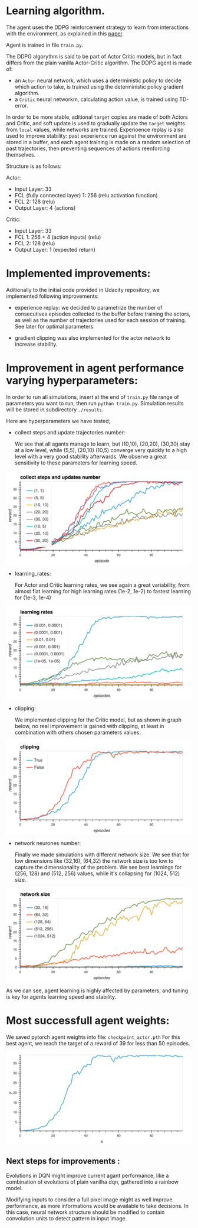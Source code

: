 



# Learning algorithm.

The agent uses the DDPG reinforcement strategy to learn from interactions with the environment, as explained in this [paper](https://arxiv.org/pdf/1509.02971.pdf).

Agent is trained in file `train.py`.

The DDPG algorythm is said to be part of Actor Critic models, but in fact differs from the plain vanilla Actor-Critic algorithm.
The DDPG agent is made of:
-  an `Actor` neural network, which uses a deterministic policy to decide which action to take, is trained using the deterministic policy gradient algorithm.
- a `Critic` neural networkm, calculating action value, is trained using TD-error.

In order to be more stable, aditional `target` copies are made of both Actors and Critic, and soft update is used to gradually update the `target` weights from `local` values, while networks are trained.
Experioence replay is also used to improve stability: past experience run against the environment are stored in a buffer, and each agent training is made on a random selection of past trajectories, then preventing sequences of actions reenforcing themselves.

Structure is as follows:


Actor:
- Input Layer: 33
- FCL (fully connected layer) 1: 256 (relu activation function)
- FCL 2: 128 (relu)
- Output Layer: 4 (actions)
    

Critic:
- Input Layer: 33
- FCL 1: 256 + 4 (action inputs)  (relu)
- FCL 2: 128 (relu)
- Output Layer: 1 (expected return)
    


# Implemented improvements:

Aditionally to the initial code provided in Udacity repository, we implemented following improvements:

- experience replay: we decided to parametrize the number of consecutives episodes collected to the buffer before training the actors, as well as the number of trajectories used for each session of training. See later for optimal parameters.

- gradient clipping was also implemented for the actor network to increase stability.


# Improvement in agent performance varying hyperparameters:

In order to run all simulations, insert at the end of `train.py` file range of parameters you want to run, then run `python train.py`. Simulation results will be stored in subdirectory `./results`.

Here are hyperparameters we have tested;

 - collect steps and update trajectories number:

    We see that all agants manage to learn, but (10,10), (20,20), (30,30) stay at a low level, while (5,5), (20,10) (10,5) converge very quickly to a high level with a very good stability afterwards.
    We observe a great sensitivity to these parameters for learning speed.

![hyper parameters](collect_steps_and_update_number.png)


 - learning_rates:

    For Actor and Critic learning rates, we see again a great variability, from almost flat learning for high learning rates (1e-2, 1e-2) to fastest learning for (1e-3, 1e-4)

![hyper parameters](learning_rates.png)


 - clipping:

    We implemented clipping for the Critic model, but as shown in graph below, no real improvement is gained with clipping, at least in combination with others chosen parameters values.

![hyper parameters](clipping.png)


 - network neurones number:

    Finally we made simulations with different network size. We see that for low dimensions like (32,16), (64,32) the network size is too low to capture the dimensionality of the problem.
    We see best learnings for (256, 128) and (512, 256) values, while it's collapsing for (1024, 512) size.

![hyper parameters](network.png)

As we can see, agent learning is highly affected by parameters, and tuning is key for agents learning speed and stability.



# Most successfull agent weights:

We saved pytorch agent weights into file: `checkpoint_actor.pth` For this best agent, we reach the target of a reward of 39 for less than 50 episodes.

![best agent](best.png)
    

## Next steps for improvements :

Evolutions in DQN might improve current agant performance, like a combination of evolutions of plain vanilha dqn, gathered into a rainbow model.

Modifying inputs to consider a full pixel image might as well improve performance, as more informations would be available to take decisions. In this case, neural network structure should be modified to contain convolution units to detect pattern in input image.

    
    